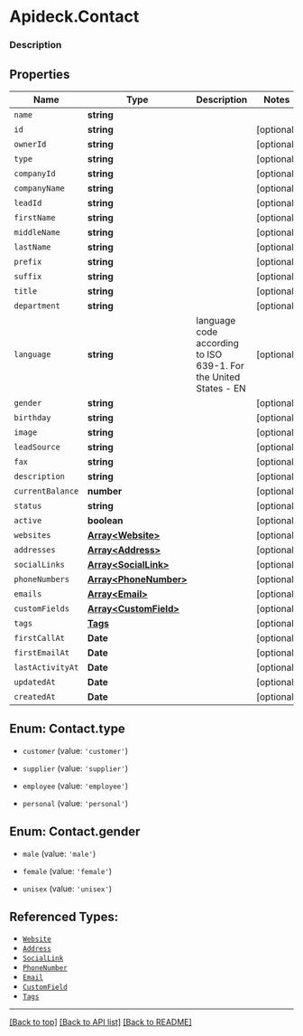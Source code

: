 # Apideck.Contact

### Description

## Properties
Name | Type | Description | Notes
------------ | ------------- | ------------- | -------------
`name` | **string** |  | 
`id` | **string** |  | [optional] 
`ownerId` | **string** |  | [optional] 
`type` | **string** |  | [optional] 
`companyId` | **string** |  | [optional] 
`companyName` | **string** |  | [optional] 
`leadId` | **string** |  | [optional] 
`firstName` | **string** |  | [optional] 
`middleName` | **string** |  | [optional] 
`lastName` | **string** |  | [optional] 
`prefix` | **string** |  | [optional] 
`suffix` | **string** |  | [optional] 
`title` | **string** |  | [optional] 
`department` | **string** |  | [optional] 
`language` | **string** | language code according to ISO 639-1. For the United States - EN | [optional] 
`gender` | **string** |  | [optional] 
`birthday` | **string** |  | [optional] 
`image` | **string** |  | [optional] 
`leadSource` | **string** |  | [optional] 
`fax` | **string** |  | [optional] 
`description` | **string** |  | [optional] 
`currentBalance` | **number** |  | [optional] 
`status` | **string** |  | [optional] 
`active` | **boolean** |  | [optional] 
`websites` | [**Array&lt;Website&gt;**](Website.md) |  | [optional] 
`addresses` | [**Array&lt;Address&gt;**](Address.md) |  | [optional] 
`socialLinks` | [**Array&lt;SocialLink&gt;**](SocialLink.md) |  | [optional] 
`phoneNumbers` | [**Array&lt;PhoneNumber&gt;**](PhoneNumber.md) |  | [optional] 
`emails` | [**Array&lt;Email&gt;**](Email.md) |  | [optional] 
`customFields` | [**Array&lt;CustomField&gt;**](CustomField.md) |  | [optional] 
`tags` | [**Tags**](Tags.md) |  | [optional] 
`firstCallAt` | **Date** |  | [optional] 
`firstEmailAt` | **Date** |  | [optional] 
`lastActivityAt` | **Date** |  | [optional] 
`updatedAt` | **Date** |  | [optional] 
`createdAt` | **Date** |  | [optional] 





<a name="ContactType"></a>
## Enum: Contact.type


* `customer` (value: `'customer'`)

* `supplier` (value: `'supplier'`)

* `employee` (value: `'employee'`)

* `personal` (value: `'personal'`)




<a name="ContactGender"></a>
## Enum: Contact.gender


* `male` (value: `'male'`)

* `female` (value: `'female'`)

* `unisex` (value: `'unisex'`)




## Referenced Types:
























* [`Website`](Website.md)
* [`Address`](Address.md)
* [`SocialLink`](SocialLink.md)
* [`PhoneNumber`](PhoneNumber.md)
* [`Email`](Email.md)
* [`CustomField`](CustomField.md)
* [`Tags`](Tags.md)






---

[[Back to top]](#) [[Back to API list]](../../../../README.md#documentation-for-api-endpoints) [[Back to README]](../../../../README.md)


